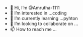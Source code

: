 - 👋 Hi, I’m @Amrutha-1111
- 👀 I’m interested in ...coding
- 🌱 I’m currently learning ...pyhton
- 💞️ I’m looking to collaborate on ...
- 📫 How to reach me ...

<!---
Amrutha-1111/Amrutha-1111 is a ✨ special ✨ repository because its `README.md` (this file) appears on your GitHub profile.
You can click the Preview link to take a look at your changes.
--->
